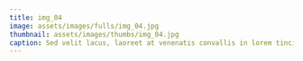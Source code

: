 ```yaml
--- 
title: img_04
image: assets/images/fulls/img_04.jpg 
thumbnail: assets/images/thumbs/img_04.jpg 
caption: Sed velit lacus, laoreet at venenatis convallis in lorem tincidunt. 
--- 
```

